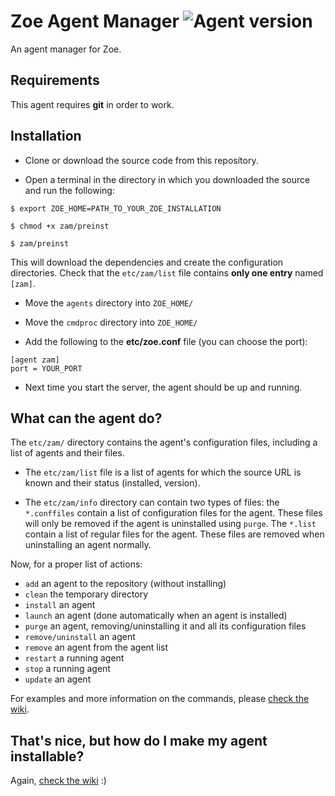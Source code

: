 Zoe Agent Manager ![Agent version](https://img.shields.io/badge/Zoe_Agent-0.7.1-blue.svg "Zoe Agent Manager")
=================

An agent manager for Zoe.

Requirements
------------

This agent requires **git** in order to work.

Installation
------------

- Clone or download the source code from this repository.

- Open a terminal in the directory in which you downloaded the source and run the following:

```shell
$ export ZOE_HOME=PATH_TO_YOUR_ZOE_INSTALLATION

$ chmod +x zam/preinst

$ zam/preinst
```

This will download the dependencies and create the configuration directories. Check that the `etc/zam/list` file contains **only one entry** named `[zam]`.

- Move the `agents` directory into `ZOE_HOME/`

- Move the `cmdproc` directory into `ZOE_HOME/`

- Add the following to the **etc/zoe.conf** file (you can choose the port):

```
[agent zam]
port = YOUR_PORT
```

- Next time you start the server, the agent should be up and running.

What can the agent do?
----------------------

The `etc/zam/` directory contains the agent's configuration files, including a list of agents and their files.

- The `etc/zam/list` file is a list of agents for which the source URL is known and their status (installed, version).

- The `etc/zam/info` directory can contain two types of files: the `*.conffiles` contain a list of configuration files for the agent. These files will only be removed if the agent is uninstalled using `purge`. The `*.list` contain a list of regular files for the agent. These files are removed when uninstalling an agent normally.

Now, for a proper list of actions:

- `add` an agent to the repository (without installing)
- `clean` the temporary directory
- `install` an agent
- `launch` an agent (done automatically when an agent is installed)
- `purge` an agent, removing/uninstalling it and all its configuration files
- `remove/uninstall` an agent
- `remove` an agent from the agent list
- `restart` a running agent
- `stop` a running agent
- `update` an agent

For examples and more information on the commands, please [check the wiki](https://github.com/rmed/zoe_agent_manager/wiki).

That's nice, but how do I make my agent installable?
----------------------------------------------------

Again, [check the wiki](https://github.com/rmed/zoe_agent_manager/wiki/Making-an-installable-agent) :)
